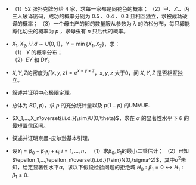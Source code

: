 - （1）52 张扑克牌分给 4 家，求每一家都是同花色的概率；
（2）甲、乙、丙三人破译密码，成功的概率分别为 0.5 、0.4 、0.3 且相互独立，求被成功破译的概率；
 （3）一个母虫产的卵的数量服从参数为 $\lambda$ 的泊松分布，每只卵能孵化幼虫的概率为 $p$ ，求母虫有 $n$ 只后代的概率。
 ​

 -  $X_1,X_2,i.i.d \sim U(0,1)，Y=\min \{X_1,X_2 \}$，求：<br />（1） $Y$ 的概率分布；<br />（2）$EY$ 和 $DY$。 


 -  $X,Y,Z$的密度为$f(x,y,z)=e^{x+y+z}$，$x,y,z$ 大于0，问 $X,Y,Z$ 是否相互独立。 


 -  叙述并证明中心极限定理。 


 -  总体为 $B(1,p)$，求 $p$ 的充分统计量以及 $p(1-p)$ 的UMVUE.
 
 -  $X_1,...,X_n\overset{i.i.d.}{\sim}U(0,\theta)$，求在 $\alpha$ 的显著性水平下 $\theta$ 的最短置信区间。 


 -  叙述并证明奈曼-皮尔逊基本引理。 
​

 - 设$Y_i=\beta_0+\beta_1 x_i+\epsilon_i,i=1,...,n$，
（1）求$\beta_0,\beta_1$的最小二乘估计；
 （2）已知$\epsilon_1,...,\epsilon_n\overset{i.i.d.}{\sim}N(0,\sigma^2)$，其中$\sigma^2$未知，给定显著性水平$\alpha$，求以下假设检验问题的拒绝域
 $H_0:\beta_1=0\leftrightarrow H_1:\beta_1\neq 0$.
 